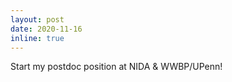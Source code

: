 ```yaml
---
layout: post
date: 2020-11-16
inline: true
---
```


Start my postdoc position at NIDA & WWBP/UPenn!
